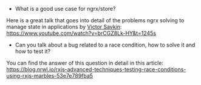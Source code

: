 * What is a good use case for ngrx/store?

Here is a great talk that goes into detail of the problems ngrx solving to manage state in applications by [Victor Savkin](https://twitter.com/victorsavkin?ref_src=twsrc%5Egoogle%7Ctwcamp%5Eserp%7Ctwgr%5Eauthor): https://www.youtube.com/watch?v=brCGZ8Lk-HY&t=1245s

* Can you talk about a bug related to a race condition, how to solve it and how to test it?

You can find the answer of this question in detail in this article: https://blog.nrwl.io/rxjs-advanced-techniques-testing-race-conditions-using-rxjs-marbles-53e7e789fba5
